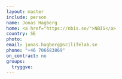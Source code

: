 ```yaml
---
layout: master
include: person
name: Jonas Hagberg
home: <a href="https://nbis.se/">NBIS</a>
country: SE
photo:
email: jonas.hagberg@scilifelab.se
phone: "+46 706683869"
on_contract: no
groups:
  tryggve:
---
```

